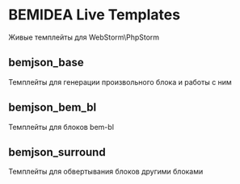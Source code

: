 BEMIDEA Live Templates
========
Живые темплейты для WebStorm\PhpStorm

bemjson_base
---------------------------
Темплейты для генерации произвольного блока и работы с ним

bemjson_bem_bl
---------------------------
Темплейты для блоков bem-bl

bemjson_surround
---------------------------
Темплейты для обвертывания блоков другими блоками